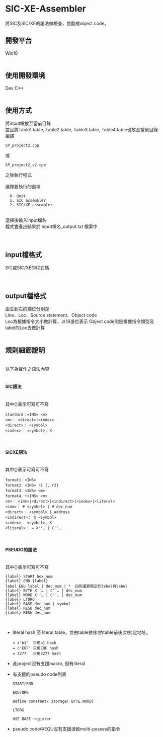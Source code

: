 # SIC-XE-Assembler
將SIC及SIC/XE的語法做檢查，並翻成object code。

## 開發平台
Win10
<br>
<br>

## 使用開發環境
Dev C++
<br>
<br>

## 使用方式
將input檔放至當前目錄<br>
並且將Table1.table, Table2.table, Table3.table, Table4.table也放至當前目錄<br>
編譯

    SP_project2.cpp  
或

    SP_project2_v2.cpp

之後執行程式<br>
<br>
選擇要執行的選項<br>

      0. Quit
      1. SIC assembler
      2. SIC/XE assembler
      
<br>
選擇後輸入input檔名<br>
程式會產出結果於 input檔名_output.txt 檔案中<br>
<br> 
<br>


## input檔格式
SIC或SIC/XE的程式碼<br> 
<br> 
<br>

## output檔格式
由左到右的欄位分別是<br> 
Line、Loc、Source statement、Object code<br> 
Loc為根據指令大小做計算，以16進位表示
Object code則是根據指令類型及label的Loc去做計算
<br>
<br>


## 規則細節說明
<br>
以下為實作之語法內容<br>
<br>

#### SIC語法

<br>
其中{}表示可寫可不寫

    standard：<INS> <m>
    <m>： <direct>|<index>
    <direct>： <symbol>
    <index>： <symbol>, X
<br>

#### SICXE語法

<br>
其中{}表示可寫可不寫

    format1：<INS>
    format2：<INS> r1 {, r2} 
    format3：<INS> <m> 
    format4：+<INS> <m>
    <m>： <imm>|<direct>|<indirect>|<index>|<literal>
    <imm>： # <symbol> | # dec_num
    <direct>： <symbol> | address
    <indirect>： @ <symbol>
    <index>： <symbol>, X
    <literal>： = X''… | C''…
<br>

#### PSEUDO的語法

<br>
其中{}表示可寫可不寫

    {label} START hex_num
    {label} END {label}
    label EQU label | dec_num | *  四則運算限定於label與label
    {label} BYTE X''… | C''… | dec_num
    {label} WORD X''… | C''… | dec_num
    {label} LTORG
    {label} BASE dec_num | symbol
    {label} RESB dec_num
    {label} RESW dec_num
<br>

* literal hash 至 literal table，並由table依序(依table前後次序)定地址。

      = x'b1'  只用b1 hash
      = c'EOF' 只用EOF hash
      = 3277   只用3277 hash

* 此project沒有支援macro, 但有literal

* 有支援的pseudo code列表

      START/END

      EQU/ORG

      Define constant/ storage( BYTE,WORD)

      LTORG

      USE BASE register


* pseudo code中EQU沒有支援導致multi-passes的指令
